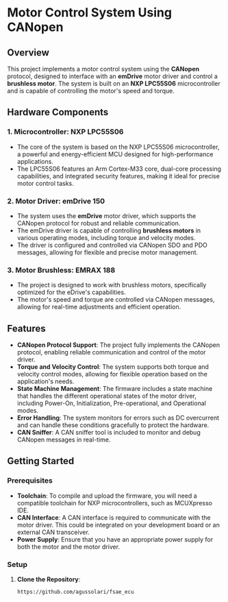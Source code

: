 # Motor Control System Using CANopen

## Overview

This project implements a motor control system using the **CANopen** protocol, designed to interface with an **emDrive** motor driver and control a **brushless motor**. The system is built on an **NXP LPC55S06** microcontroller and is capable of controlling the motor's speed and torque.

## Hardware Components

### 1. **Microcontroller: NXP LPC55S06**
   - The core of the system is based on the NXP LPC55S06 microcontroller, a powerful and energy-efficient MCU designed for high-performance applications.
   - The LPC55S06 features an Arm Cortex-M33 core, dual-core processing capabilities, and integrated security features, making it ideal for precise motor control tasks.

### 2. **Motor Driver: emDrive 150**
   - The system uses the **emDrive** motor driver, which supports the CANopen protocol for robust and reliable communication.
   - The emDrive driver is capable of controlling **brushless motors** in various operating modes, including torque and velocity modes.
   - The driver is configured and controlled via CANopen SDO and PDO messages, allowing for flexible and precise motor management.

### 3. **Motor Brushless: EMRAX 188**
   - The project is designed to work with brushless motors, specifically optimized for the eDrive's capabilities.
   - The motor's speed and torque are controlled via CANopen messages, allowing for real-time adjustments and efficient operation.

## Features

- **CANopen Protocol Support**: The project fully implements the CANopen protocol, enabling reliable communication and control of the motor driver.
- **Torque and Velocity Control**: The system supports both torque and velocity control modes, allowing for flexible operation based on the application's needs.
- **State Machine Management**: The firmware includes a state machine that handles the different operational states of the motor driver, including Power-On, Initialization, Pre-operational, and Operational modes.
- **Error Handling**: The system monitors for errors such as DC overcurrent and can handle these conditions gracefully to protect the hardware.
- **CAN Sniffer**: A CAN sniffer tool is included to monitor and debug CANopen messages in real-time.

## Getting Started

### Prerequisites

- **Toolchain**: To compile and upload the firmware, you will need a compatible toolchain for NXP microcontrollers, such as MCUXpresso IDE.
- **CAN Interface**: A CAN interface is required to communicate with the motor driver. This could be integrated on your development board or an external CAN transceiver.
- **Power Supply**: Ensure that you have an appropriate power supply for both the motor and the motor driver.

### Setup

1. **Clone the Repository**:
   ```bash
   https://github.com/agussolari/fsae_ecu
   
